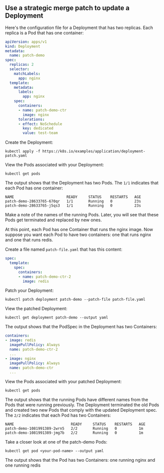 ## Use a strategic merge patch to update a Deployment[](https://kubernetes.io/docs/tasks/manage-kubernetes-objects/update-api-object-kubectl-patch/#use-a-strategic-merge-patch-to-update-a-deployment)

Here's the configuration file for a Deployment that has two replicas. Each replica is a Pod that has one container:

```yaml
apiVersion: apps/v1
kind: Deployment
metadata:
  name: patch-demo
spec:
  replicas: 2
  selector:
    matchLabels:
      app: nginx
  template:
    metadata:
      labels:
        app: nginx
    spec:
      containers:
      - name: patch-demo-ctr
        image: nginx
      tolerations:
      - effect: NoSchedule
        key: dedicated
        value: test-team
```

Create the Deployment:

```shell
kubectl apply -f https://k8s.io/examples/application/deployment-patch.yaml
```

View the Pods associated with your Deployment:

```shell
kubectl get pods
```

The output shows that the Deployment has two Pods. The `1/1` indicates that each Pod has one container:

```
NAME                        READY     STATUS    RESTARTS   AGE
patch-demo-28633765-670qr   1/1       Running   0          23s
patch-demo-28633765-j5qs3   1/1       Running   0          23s
```

Make a note of the names of the running Pods. Later, you will see that these Pods get terminated and replaced by new ones.

At this point, each Pod has one Container that runs the nginx image. Now suppose you want each Pod to have two containers: one that runs nginx and one that runs redis.

Create a file named `patch-file.yaml` that has this content:

```yaml
spec:
  template:
    spec:
      containers:
      - name: patch-demo-ctr-2
        image: redis
```

Patch your Deployment:

```shell
kubectl patch deployment patch-demo --patch-file patch-file.yaml
```

View the patched Deployment:

```shell
kubectl get deployment patch-demo --output yaml
```

The output shows that the PodSpec in the Deployment has two Containers:

```yaml
containers:
- image: redis
  imagePullPolicy: Always
  name: patch-demo-ctr-2
  ...
- image: nginx
  imagePullPolicy: Always
  name: patch-demo-ctr
  ...
```

View the Pods associated with your patched Deployment:

```shell
kubectl get pods
```

The output shows that the running Pods have different names from the Pods that were running previously. The Deployment terminated the old Pods and created two new Pods that comply with the updated Deployment spec. The `2/2` indicates that each Pod has two Containers:

```
NAME                          READY     STATUS    RESTARTS   AGE
patch-demo-1081991389-2wrn5   2/2       Running   0          1m
patch-demo-1081991389-jmg7b   2/2       Running   0          1m
```

Take a closer look at one of the patch-demo Pods:

```shell
kubectl get pod <your-pod-name> --output yaml
```

The output shows that the Pod has two Containers: one running nginx and one running redis